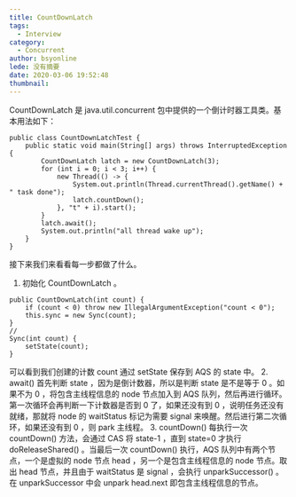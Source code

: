 ```yaml
---
title: CountDownLatch
tags:
  - Interview
category:
  - Concurrent
author: bsyonline
lede: 没有摘要
date: 2020-03-06 19:52:48
thumbnail:
---
```


CountDownLatch 是 java.util.concurrent 包中提供的一个倒计时器工具类。基本用法如下：
```
public class CountDownLatchTest {
    public static void main(String[] args) throws InterruptedException {
        CountDownLatch latch = new CountDownLatch(3);
        for (int i = 0; i < 3; i++) {
            new Thread(() -> {
                System.out.println(Thread.currentThread().getName() + " task done");
                latch.countDown();
            }, "t" + i).start();
        }
        latch.await();
        System.out.println("all thread wake up");
    }
}
```
接下来我们来看看每一步都做了什么。
1. 初始化 CountDownLatch 。
```
public CountDownLatch(int count) {
	if (count < 0) throw new IllegalArgumentException("count < 0");
	this.sync = new Sync(count);
}
//
Sync(int count) {
	setState(count);
}
```
可以看到我们创建的计数 count 通过 setState 保存到 AQS 的 state 中。
2. await() 
首先判断 state ，因为是倒计数器，所以是判断 state 是不是等于 0 。如果不为 0 ，将包含主线程信息的 node 节点加入到 AQS 队列，然后再进行循环。第一次循环会再判断一下计数器是否到 0 了，如果还没有到 0 ，说明任务还没有就绪，那就将 node 的 waitStatus 标记为需要 signal 来唤醒。然后进行第二次循环，如果还没有到 0 ，则 park 主线程。
3. countDown()
每执行一次 countDown() 方法，会通过 CAS 将 state-1 ，直到 state=0 才执行 doReleaseShared() 。当最后一次 countDown() 执行，AQS 队列中有两个节点，一个是虚拟的 node 节点 head ，另一个是包含主线程信息的 node 节点。取出 head 节点，并且由于 waitStatus 是 signal ，会执行 unparkSuccessor() 。在 unparkSuccessor 中会 unpark head.next 即包含主线程信息的节点。

